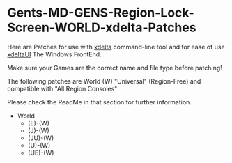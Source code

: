 # Gents-MD-GENS-Region-Lock-Screen-WORLD-xdelta-Patches 

Here are Patches for use with [xdelta](http://xdelta.org/) command-line tool and for ease of use [xdeltaUI](https://www.romhacking.net/utilities/598/) The Windows FrontEnd.

Make sure your Games are the correct name and file type before patching!

The following patches are World (W) "Universal" (Region-Free) and compatible with "All Region Consoles"

Please check the ReadMe in that section for further information.

- World
   - (E)-(W)
   - (J)-(W)
   - (JU)-(W)
   - (U)-(W)
   - (UE)-(W)
